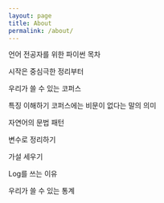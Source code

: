 ```yaml
---
layout: page
title: About
permalink: /about/
---
```


언어 전공자를 위한 파이썬
목차

시작은 중심극한 정리부터

우리가 쓸 수 있는 코퍼스

특징 이해하기
코퍼스에는 비문이 없다는 말의 의미




자연어의 문법 패턴



변수로 정리하기


가설 세우기



Log를 쓰는 이유



우리가 쓸 수 있는 통계










